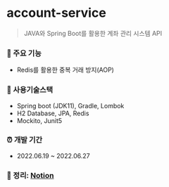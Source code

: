 # account-service
>JAVA와 Spring Boot를 활용한 계좌 관리 시스템 API

### 📜 주요 기능
- Redis를 활용한 중복 거래 방지(AOP)

### 📌 사용기술스택
- Spring boot (JDK11), Gradle, Lombok
- H2 Database, JPA, Redis
- Mockito, Junit5

### ⏰ 개발 기간
- 2022.06.19 ~ 2022.06.27

### 📖 정리: [Notion](https://www.notion.so/account-service-68cf2f57426142f89f2f84dd47730f7e)
